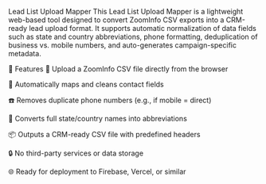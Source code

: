 Lead List Upload Mapper
This Lead List Upload Mapper is a lightweight web-based tool designed to convert ZoomInfo CSV exports into a CRM-ready lead upload format. It supports automatic normalization of data fields such as state and country abbreviations, phone formatting, deduplication of business vs. mobile numbers, and auto-generates campaign-specific metadata.

🚀 Features
📁 Upload a ZoomInfo CSV file directly from the browser

🧠 Automatically maps and cleans contact fields

☎️ Removes duplicate phone numbers (e.g., if mobile = direct)

📍 Converts full state/country names into abbreviations

📦 Outputs a CRM-ready CSV file with predefined headers

🔒 No third-party services or data storage

🌐 Ready for deployment to Firebase, Vercel, or similar

